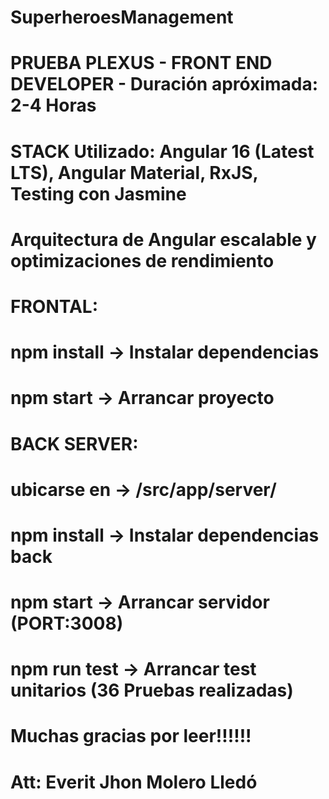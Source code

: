 # SuperheroesManagement

# PRUEBA PLEXUS - FRONT END DEVELOPER - Duración apróximada: 2-4 Horas

# STACK Utilizado: Angular 16 (Latest LTS), Angular Material, RxJS, Testing con Jasmine

# Arquitectura de Angular escalable y optimizaciones de rendimiento

# FRONTAL:

# npm install -> Instalar dependencias

# npm start -> Arrancar proyecto

# BACK SERVER:

# ubicarse en -> /src/app/server/

# npm install -> Instalar dependencias back

# npm start -> Arrancar servidor (PORT:3008)

# npm run test -> Arrancar test unitarios (36 Pruebas realizadas)

# Muchas gracias por leer!!!!!!

# Att: Everit Jhon Molero Lledó
